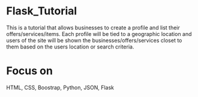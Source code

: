 # Flask_Tutorial
This is a tutorial that allows businesses to create a profile and list their offers/services/items. Each profile will be tied to a geographic location and users of the site will be shown the businesses/offers/services closet to them based on the users location or search criteria.

# Focus on 
HTML, CSS, Boostrap, Python, JSON, Flask 
